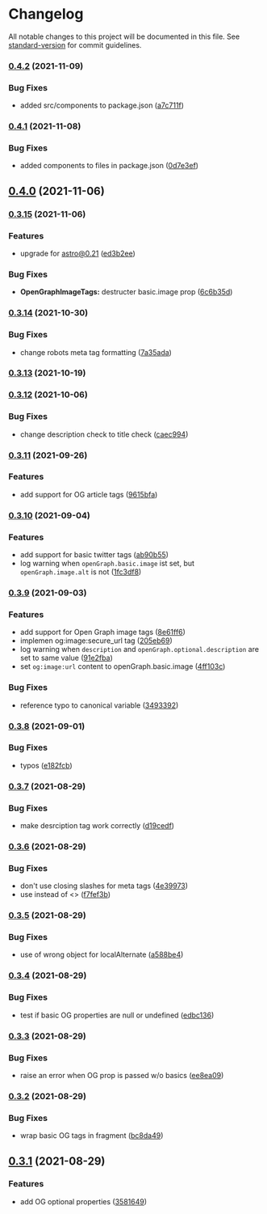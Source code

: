 # Changelog

All notable changes to this project will be documented in this file. See [standard-version](https://github.com/conventional-changelog/standard-version) for commit guidelines.

### [0.4.2](https://github.com/jonasmerlin/astro-seo/compare/v0.4.1...v0.4.2) (2021-11-09)


### Bug Fixes

* added src/components to package.json ([a7c711f](https://github.com/jonasmerlin/astro-seo/commit/a7c711f5dab9594a1256a0475ab8715b93560168))

### [0.4.1](https://github.com/jonasmerlin/astro-seo/compare/v0.4.0...v0.4.1) (2021-11-08)


### Bug Fixes

* added components to files in package.json ([0d7e3ef](https://github.com/jonasmerlin/astro-seo/commit/0d7e3ef26262e2578c41b40ee054b9517dc4ac6c))

## [0.4.0](https://github.com/jonasmerlin/astro-seo/compare/v0.3.15...v0.4.0) (2021-11-06)

### [0.3.15](https://github.com/jonasmerlin/astro-seo/compare/v0.3.14...v0.3.15) (2021-11-06)


### Features

* upgrade for astro@0.21 ([ed3b2ee](https://github.com/jonasmerlin/astro-seo/commit/ed3b2ee4b8a1aadf4459f8c9ab7c2062eaf7e93d))


### Bug Fixes

* **OpenGraphImageTags:** destructer basic.image prop ([6c6b35d](https://github.com/jonasmerlin/astro-seo/commit/6c6b35d72d91964583db1caf7238394daa7c1046))

### [0.3.14](https://github.com/jonasmerlin/astro-seo/compare/v0.3.13...v0.3.14) (2021-10-30)


### Bug Fixes

* change robots meta tag formatting ([7a35ada](https://github.com/jonasmerlin/astro-seo/commit/7a35adad413a2d5a2cffebb3993d1297b5564af2))

### [0.3.13](https://github.com/jonasmerlin/astro-seo/compare/v0.3.12...v0.3.13) (2021-10-19)

### [0.3.12](https://github.com/jonasmerlin/astro-seo/compare/v0.3.11...v0.3.12) (2021-10-06)


### Bug Fixes

* change description check to title check ([caec994](https://github.com/jonasmerlin/astro-seo/commit/caec9947982f1f0078d1d4e6faac3ff35ce27d2a))

### [0.3.11](https://github.com/jonasmerlin/astro-seo/compare/v0.3.10...v0.3.11) (2021-09-26)


### Features

* add support for OG article tags ([9615bfa](https://github.com/jonasmerlin/astro-seo/commit/9615bfab6402212248260153fbbadfd551b3d756))

### [0.3.10](https://github.com/jonasmerlin/astro-seo/compare/v0.3.9...v0.3.10) (2021-09-04)


### Features

* add support for basic twitter tags ([ab90b55](https://github.com/jonasmerlin/astro-seo/commit/ab90b5593757ea1694e20f2bdf60eff0621b2024))
* log warning when `openGraph.basic.image` ist set, but `openGraph.image.alt` is not ([1fc3df8](https://github.com/jonasmerlin/astro-seo/commit/1fc3df8f885259a5e4f3a266a13c61bdd0803957))

### [0.3.9](https://github.com/jonasmerlin/astro-seo/compare/v0.3.8...v0.3.9) (2021-09-03)


### Features

* add support for Open Graph image tags ([8e61ff6](https://github.com/jonasmerlin/astro-seo/commit/8e61ff67713366951eb1cabf7908a837d7f83278))
* implemen og:image:secure_url tag ([205eb69](https://github.com/jonasmerlin/astro-seo/commit/205eb6971cc23784c84f5571a2f7bc4dd90f82a9))
* log warning when `description` and `openGraph.optional.description` are set to same value ([91e2fba](https://github.com/jonasmerlin/astro-seo/commit/91e2fba66ec9b8c27bc303b123780358c1c3ff58))
* set `og:image:url` content to openGraph.basic.image ([4ff103c](https://github.com/jonasmerlin/astro-seo/commit/4ff103c86ea41f4a993cececd596048e96530f89))


### Bug Fixes

* reference typo to canonical variable ([3493392](https://github.com/jonasmerlin/astro-seo/commit/349339267120600372c80381463707516212726b))

### [0.3.8](https://github.com/jonasmerlin/astro-seo/compare/v0.3.7...v0.3.8) (2021-09-01)


### Bug Fixes

* typos ([e182fcb](https://github.com/jonasmerlin/astro-seo/commit/e182fcb8b7b5f15bb2c5a839d95b8d0d57db444c))

### [0.3.7](https://github.com/jonasmerlin/astro-seo/compare/v0.3.6...v0.3.7) (2021-08-29)


### Bug Fixes

* make desrciption tag work correctly ([d19cedf](https://github.com/jonasmerlin/astro-seo/commit/d19cedf106f931b27756a2bd0f8f85f0e8450cd8))

### [0.3.6](https://github.com/jonasmerlin/astro-seo/compare/v0.3.5...v0.3.6) (2021-08-29)


### Bug Fixes

* don't use closing slashes for meta tags ([4e39973](https://github.com/jonasmerlin/astro-seo/commit/4e39973639a735dbc48345d4e9de22130c3d1f49))
* use <Fragment> instead of <> ([f7fef3b](https://github.com/jonasmerlin/astro-seo/commit/f7fef3b57a86874dc97d20cb69a568bad2a7b4dd))

### [0.3.5](https://github.com/jonasmerlin/astro-seo/compare/v0.3.4...v0.3.5) (2021-08-29)


### Bug Fixes

* use of wrong object for localAlternate ([a588be4](https://github.com/jonasmerlin/astro-seo/commit/a588be4abf9cb5b6a0490be570ca63c82353a1cd))

### [0.3.4](https://github.com/jonasmerlin/astro-seo/compare/v0.3.3...v0.3.4) (2021-08-29)


### Bug Fixes

* test if basic OG properties are null or undefined ([edbc136](https://github.com/jonasmerlin/astro-seo/commit/edbc1366883f2dac0b88355db27b730b7caef626))

### [0.3.3](https://github.com/jonasmerlin/astro-seo/compare/v0.3.2...v0.3.3) (2021-08-29)


### Bug Fixes

* raise an error when OG prop is passed w/o basics ([ee8ea09](https://github.com/jonasmerlin/astro-seo/commit/ee8ea098dac0a45cacc048f5714b83c589b89342))

### [0.3.2](https://github.com/jonasmerlin/astro-seo/compare/v0.3.1...v0.3.2) (2021-08-29)


### Bug Fixes

* wrap basic OG tags in fragment ([bc8da49](https://github.com/jonasmerlin/astro-seo/commit/bc8da492cca7e768fedba6031c907f3d5b0ebbf4))

## [0.3.1](https://github.com/jonasmerlin/astro-seo/compare/v0.2.1...v0.3.1) (2021-08-29)


### Features

* add OG optional properties ([3581649](https://github.com/jonasmerlin/astro-seo/commit/3581649bdee26e61d8869223ba837f6845a28a1c))
